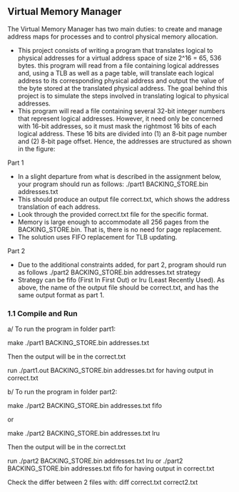 ## Virtual Memory Manager

The Virtual Memory Manager has two main duties: to create and manage address maps for processes and to control physical memory allocation.
  - This project consists of writing a program that translates logical to physical addresses for a virtual address space of size 2^16 = 65, 536 bytes. this program will read from a file containing logical addresses and, using a TLB as well as a page table, will translate each logical address to its corresponding physical address and output the value of the byte stored at the translated physical address. The goal behind this project is to simulate the steps involved in translating logical to physical addresses.
  - This program will read a file containing several 32-bit integer numbers that represent logical addresses. However, it need only be concerned with 16-bit addresses, so it must mask the rightmost 16 bits of each logical address. These 16 bits are divided into (1) an 8-bit page number and (2) 8-bit page offset. Hence, the addresses are structured as shown in the figure:

Part 1
  - In a slight departure from what is described in the assignment below, your program should run as follows: ./part1 BACKING_STORE.bin addresses.txt
  - This should produce an output file correct.txt, which shows the address translation of each address. 
  - Look through the provided correct.txt file for the specific format. 
  - Memory is large enough to accommodate all 256 pages from the BACKING_STORE.bin. That is, there is no need for page replacement. 
  - The solution uses FIFO replacement for TLB updating. 
  
Part 2
  - Due to the additional constraints added, for part 2, program should run as follows ./part2 BACKING_STORE.bin addresses.txt strategy
  - Strategy can be fifo (First In First Out) or lru (Least Recently Used). As above, the name of the output file should be correct.txt, and has the same output format as part 1. 

### 1.1 Compile and Run

a/ To run the program in folder part1:

make
./part1 BACKING_STORE.bin addresses.txt 

Then the output will be in the correct.txt

run ./part1.out BACKING_STORE.bin addresses.txt for having output in correct.txt

b/ To run the program in folder part2:

make
./part2 BACKING_STORE.bin addresses.txt fifo

or 

make
./part2 BACKING_STORE.bin addresses.txt lru

Then the output will be in the correct.txt

run ./part2 BACKING_STORE.bin addresses.txt lru 
or   ./part2 BACKING_STORE.bin addresses.txt fifo for having output in correct.txt

Check the differ between 2 files with: diff correct.txt correct2.txt
